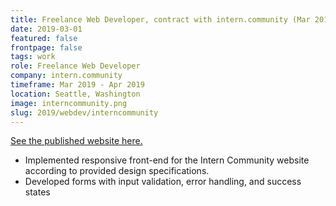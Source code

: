 ```yaml
---
title: Freelance Web Developer, contract with intern.community (Mar 2019 - Apr 2019)
date: 2019-03-01
featured: false
frontpage: false
tags: work
role: Freelance Web Developer
company: intern.community
timeframe: Mar 2019 - Apr 2019
location: Seattle, Washington
image: interncommunity.png
slug: 2019/webdev/interncommunity
---
```

[See the published website here.](https://interncommunity.com)

- Implemented responsive front-end for the Intern Community website according to provided design specifications. 
- Developed forms with input validation, error handling, and success states